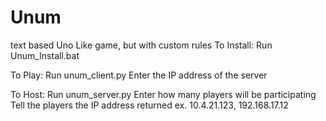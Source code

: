 # Unum
text based Uno Like game, but with custom rules
To Install:
	Run Unum_Install.bat

To Play:
	Run unum_client.py
	Enter the IP address of the server

To Host:
	Run unum_server.py
	Enter how many players will be participating
	Tell the players the IP address returned ex. 10.4.21.123, 192.168.17.12
